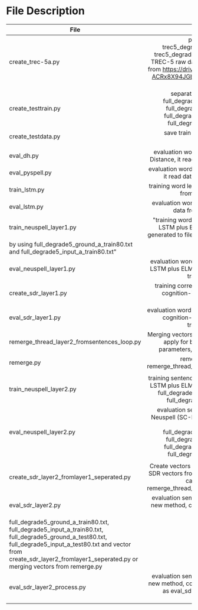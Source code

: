 # File Description

| File                       | Description                                                      | 
| -------------------------- |:----------------------------------------------------------------:| 
| create_trec-5a.py          | process trec-5 to trec5_degrade20_processed.txt and trec5_degrade5_processed (process from  TREC-5 raw data) download processed files from https://drive.google.com/drive/folders/1-ACRx8X94JGbHU0tmSKsFhmLYZdX6MzT?usp=share_link  |
| create_testtrain.py          | separate to train and test data, full_degrade5_ground_a_train80.txt, full_degrade5_input_a_train80.txt, full_degrade5_ground_a_test80.txt, full_degrade5_input_a_test80.txt  |
| create_testdata.py          | save train and test data to a pkl file, train_test_a.pkl  | 
| | |
|eval_dh.py |	evaluation word level by using Levenshtein Distance, it read data from  train_test_a.pkl file |
|eval_pyspell.py|	evaluation word level by using pyspellchecker, it read data from  train_test_a.pkl file |
|train_lstm.py|	training word level by using  LSTM, it read data from  train_test_a.pkl file|
|eval_lstm.py|	evaluation word level by using LSTM, it read data from  train_test_a.pkl file|
|train_neuspell_layer1.py|	"training word level by using  Neuspell (SC-LSTM plus ELMO (at input)), the data is generated to files to train neuspell in word level|
by using  full_degrade5_ground_a_train80.txt and  full_degrade5_input_a_train80.txt"|
|eval_neuspell_layer1.py|	evaluation word level by using  Neuspell (SC-LSTM plus ELMO (at input)), it read data from  train_test_a.pkl file|
|create_sdr_layer1.py|	training correct words to the new method, cognition-inspired  , it read data from  train_test_a.pkl|
|eval_sdr_layer1.py|	evaluation word level by using the new method, cognition-inspired, it read data from  train_test_a.pkl file
|remerge_thread_layer2_fromsentences_loop.py|	Merging vectors with parallel processing, it can apply for both layer 1 and 2. setting parameters, MAX_BUCKET, sparsity, w|
|remerge.py|	remerge the result from remerge_thread_layer2_fromsentences_loop.py|
	|||
|train_neuspell_layer2.py|	training sentence level by using  Neuspell (SC-LSTM plus ELMO (at input)), it read data from  full_degrade5_ground_a_train80.txt and  full_degrade5_input_a_train80.txt|
|eval_neuspell_layer2.py| evaluation sentence level by using using  Neuspell (SC-LSTM plus ELMO (at input)). It read data from   full_degrade5_ground_a_train80.txt, full_degrade5_input_a_train80.txt, full_degrade5_ground_a_test80.txt, full_degrade5_input_a_test80.txt|
|||
|create_sdr_layer2_fromlayer1_seperated.py|	Create vectors in sentence level, concatenate SDR vectors from layer 1 or word level. Then it can merge by using remerge_thread_layer2_fromsentences_loop.py|
|eval_sdr_layer2.py|	evaluation sentence level by using using the new method, cognition-inspired. It read data from  
full_degrade5_ground_a_train80.txt, full_degrade5_input_a_train80.txt, full_degrade5_ground_a_test80.txt, full_degrade5_input_a_test80.txt and vector from create_sdr_layer2_fromlayer1_seperated.py or merging vectors from remerge.py|
|eval_sdr_layer2_process.py	|evaluation sentence level by using using the new method, cognition-inspired. It is the same as eval_sdr_layer2.py but do parallel processing.|
